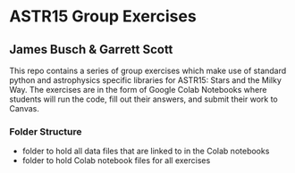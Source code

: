 # ASTR15 Group Exercises
## James Busch & Garrett Scott
This repo contains a series of group exercises which make use of standard python and astrophysics specific libraries for ASTR15: Stars and the Milky Way. The exercises are in the form of Google Colab Notebooks where students will run the code, fill out their answers, and submit their work to Canvas.
### Folder Structure
* folder to hold all data files that are linked to in the Colab notebooks
* folder to hold Colab notebook files for all exercises

